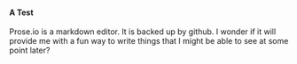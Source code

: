<!--
title: content editing
path: first
-->

#### A Test

Prose.io is a markdown editor. It is backed up by github. I wonder if it will provide me with a fun way to write things that I might be able to see at some point later?
